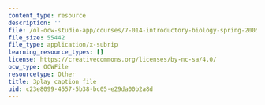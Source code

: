 ```yaml
---
content_type: resource
description: ''
file: /ol-ocw-studio-app/courses/7-014-introductory-biology-spring-2005/c23e809945575b38bc05e29da00b2a8d_fQKMD2iFe5w.vtt
file_size: 55442
file_type: application/x-subrip
learning_resource_types: []
license: https://creativecommons.org/licenses/by-nc-sa/4.0/
ocw_type: OCWFile
resourcetype: Other
title: 3play caption file
uid: c23e8099-4557-5b38-bc05-e29da00b2a8d
---
```


